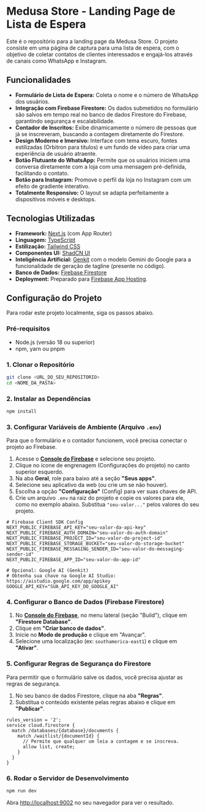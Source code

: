 # Medusa Store - Landing Page de Lista de Espera

Este é o repositório para a landing page da Medusa Store. O projeto consiste em uma página de captura para uma lista de espera, com o objetivo de coletar contatos de clientes interessados e engajá-los através de canais como WhatsApp e Instagram.

## Funcionalidades

- **Formulário de Lista de Espera:** Coleta o nome e o número de WhatsApp dos usuários.
- **Integração com Firebase Firestore:** Os dados submetidos no formulário são salvos em tempo real no banco de dados Firestore do Firebase, garantindo segurança e escalabilidade.
- **Contador de Inscritos:** Exibe dinamicamente o número de pessoas que já se inscreveram, buscando a contagem diretamente do Firestore.
- **Design Moderno e Imersivo:** Interface com tema escuro, fontes estilizadas (Orbitron para títulos) e um fundo de vídeo para criar uma experiência de usuário atraente.
- **Botão Flutuante do WhatsApp:** Permite que os usuários iniciem uma conversa diretamente com a loja com uma mensagem pré-definida, facilitando o contato.
- **Botão para Instagram:** Promove o perfil da loja no Instagram com um efeito de gradiente interativo.
- **Totalmente Responsivo:** O layout se adapta perfeitamente a dispositivos móveis e desktops.

## Tecnologias Utilizadas

- **Framework:** [Next.js](https://nextjs.org/) (com App Router)
- **Linguagem:** [TypeScript](https://www.typescriptlang.org/)
- **Estilização:** [Tailwind CSS](https://tailwindcss.com/)
- **Componentes UI:** [ShadCN UI](https://ui.shadcn.com/)
- **Inteligência Artificial:** [Genkit](https://firebase.google.com/docs/genkit) com o modelo Gemini do Google para a funcionalidade de geração de tagline (presente no código).
- **Banco de Dados:** [Firebase Firestore](https://firebase.google.com/docs/firestore)
- **Deployment:** Preparado para [Firebase App Hosting](https://firebase.google.com/docs/app-hosting).

## Configuração do Projeto

Para rodar este projeto localmente, siga os passos abaixo.

### Pré-requisitos

- Node.js (versão 18 ou superior)
- npm, yarn ou pnpm

### 1. Clonar o Repositório

```bash
git clone <URL_DO_SEU_REPOSITORIO>
cd <NOME_DA_PASTA>
```

### 2. Instalar as Dependências

```bash
npm install
```

### 3. Configurar Variáveis de Ambiente (Arquivo `.env`)

Para que o formulário e o contador funcionem, você precisa conectar o projeto ao Firebase.

1.  Acesse o **[Console do Firebase](https://console.firebase.google.com/)** e selecione seu projeto.
2.  Clique no ícone de engrenagem (Configurações do projeto) no canto superior esquerdo.
3.  Na aba **Geral**, role para baixo até a seção **"Seus apps"**.
4.  Selecione seu aplicativo da web (ou crie um se não houver).
5.  Escolha a opção **"Configuração"** (Config) para ver suas chaves de API.
6.  Crie um arquivo `.env` na raiz do projeto e copie os valores para ele, como no exemplo abaixo. Substitua `"seu-valor..."` pelos valores do seu projeto.

```env
# Firebase Client SDK Config
NEXT_PUBLIC_FIREBASE_API_KEY="seu-valor-da-api-key"
NEXT_PUBLIC_FIREBASE_AUTH_DOMAIN="seu-valor-do-auth-domain"
NEXT_PUBLIC_FIREBASE_PROJECT_ID="seu-valor-do-project-id"
NEXT_PUBLIC_FIREBASE_STORAGE_BUCKET="seu-valor-do-storage-bucket"
NEXT_PUBLIC_FIREBASE_MESSAGING_SENDER_ID="seu-valor-do-messaging-sender-id"
NEXT_PUBLIC_FIREBASE_APP_ID="seu-valor-do-app-id"

# Opcional: Google AI (Genkit)
# Obtenha sua chave na Google AI Studio: https://aistudio.google.com/app/apikey
GOOGLE_API_KEY="SUA_API_KEY_DO_GOOGLE_AI"
```

### 4. Configurar o Banco de Dados (Firebase Firestore)

1.  No **[Console do Firebase](https://console.firebase.google.com/)**, no menu lateral (seção "Build"), clique em **"Firestore Database"**.
2.  Clique em **"Criar banco de dados"**.
3.  Inicie no **Modo de produção** e clique em "Avançar".
4.  Selecione uma localização (ex: `southamerica-east1`) e clique em **"Ativar"**.

### 5. Configurar Regras de Segurança do Firestore

Para permitir que o formulário salve os dados, você precisa ajustar as regras de segurança.

1.  No seu banco de dados Firestore, clique na aba **"Regras"**.
2.  Substitua o conteúdo existente pelas regras abaixo e clique em **"Publicar"**.

```
rules_version = '2';
service cloud.firestore {
  match /databases/{database}/documents {
    match /waitlist/{documentId} {
      // Permite que qualquer um leia a contagem e se inscreva.
      allow list, create;
    }
  }
}
```

### 6. Rodar o Servidor de Desenvolvimento

```bash
npm run dev
```

Abra [http://localhost:9002](http://localhost:9002) no seu navegador para ver o resultado.

